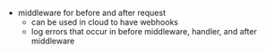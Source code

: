 - middleware for before and after request
  - can be used in cloud to have webhooks
  - log errors that occur in before middleware, handler, and after middleware
